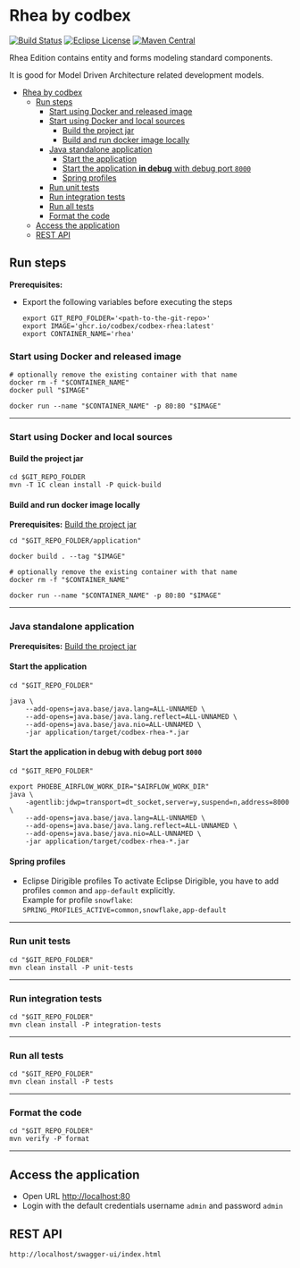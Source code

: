 # Rhea by codbex

[![Build Status](https://github.com/codbex/codbex-rhea/actions/workflows/build.yaml/badge.svg)](https://github.com/codbex/codbex-rhea/actions/workflows/build.yaml)
[![Eclipse License](https://img.shields.io/badge/License-EPL%202.0-brightgreen.svg)](https://github.com/codbex/codbex-rhea/blob/main/LICENSE)
[![Maven Central](https://img.shields.io/maven-central/v/com.codbex.rhea/codbex-rhea-application.svg)](https://central.sonatype.com/namespace/com.codbex.rhea)

Rhea Edition contains entity and forms modeling standard components.

It is good for Model Driven Architecture related development models.

<!-- TOC -->
* [Rhea by codbex](#rhea-by-codbex)
  * [Run steps](#run-steps)
    * [Start using Docker and released image](#start-using-docker-and-released-image)
    * [Start using Docker and local sources](#start-using-docker-and-local-sources)
      * [Build the project jar](#build-the-project-jar)
      * [Build and run docker image locally](#build-and-run-docker-image-locally)
    * [Java standalone application](#java-standalone-application)
      * [Start the application](#start-the-application)
      * [Start the application **in debug** with debug port `8000`](#start-the-application-in-debug-with-debug-port-8000)
      * [Spring profiles](#spring-profiles)
    * [Run unit tests](#run-unit-tests)
    * [Run integration tests](#run-integration-tests)
    * [Run all tests](#run-all-tests)
    * [Format the code](#format-the-code)
  * [Access the application](#access-the-application)
  * [REST API](#rest-api)
<!-- TOC -->

## Run steps

__Prerequisites:__
- Export the following variables before executing the steps
  ```shell
  export GIT_REPO_FOLDER='<path-to-the-git-repo>'
  export IMAGE='ghcr.io/codbex/codbex-rhea:latest'
  export CONTAINER_NAME='rhea'
  ```

### Start using Docker and released image

```shell
# optionally remove the existing container with that name
docker rm -f "$CONTAINER_NAME"
docker pull "$IMAGE"

docker run --name "$CONTAINER_NAME" -p 80:80 "$IMAGE"
```

---

### Start using Docker and local sources
#### Build the project jar
```shell
cd $GIT_REPO_FOLDER
mvn -T 1C clean install -P quick-build
```

#### Build and run docker image locally

__Prerequisites:__ [Build the project jar](#build-the-project-jar)

  ```shell
  cd "$GIT_REPO_FOLDER/application"
  
  docker build . --tag "$IMAGE"
  
  # optionally remove the existing container with that name
  docker rm -f "$CONTAINER_NAME"

  docker run --name "$CONTAINER_NAME" -p 80:80 "$IMAGE"
  ```

--- 

### Java standalone application
__Prerequisites:__ [Build the project jar](#build-the-project-jar)

#### Start the application
```shell
cd "$GIT_REPO_FOLDER"

java \
    --add-opens=java.base/java.lang=ALL-UNNAMED \
    --add-opens=java.base/java.lang.reflect=ALL-UNNAMED \
    --add-opens=java.base/java.nio=ALL-UNNAMED \
    -jar application/target/codbex-rhea-*.jar
```

#### Start the application **in debug** with debug port `8000`
```shell
cd "$GIT_REPO_FOLDER"

export PHOEBE_AIRFLOW_WORK_DIR="$AIRFLOW_WORK_DIR"
java \
    -agentlib:jdwp=transport=dt_socket,server=y,suspend=n,address=8000 \
    --add-opens=java.base/java.lang=ALL-UNNAMED \
    --add-opens=java.base/java.lang.reflect=ALL-UNNAMED \
    --add-opens=java.base/java.nio=ALL-UNNAMED \
    -jar application/target/codbex-rhea-*.jar
```

#### Spring profiles
- Eclipse Dirigible profiles
  To activate Eclipse Dirigible, you have to add profiles `common` and `app-default` explicitly.<br>
  Example for profile `snowflake`: `SPRING_PROFILES_ACTIVE=common,snowflake,app-default`

---

### Run unit tests

```shell
cd "$GIT_REPO_FOLDER"
mvn clean install -P unit-tests
```

---

### Run integration tests

```shell
cd "$GIT_REPO_FOLDER"
mvn clean install -P integration-tests
```

---

### Run all tests

```shell
cd "$GIT_REPO_FOLDER"
mvn clean install -P tests
```

---

### Format the code

```shell
cd "$GIT_REPO_FOLDER"
mvn verify -P format
```

---

## Access the application
- Open URL [http://localhost:80](http://localhost:80)
- Login with the default credentials username `admin` and password `admin`

## REST API

```
http://localhost/swagger-ui/index.html
```
